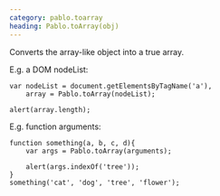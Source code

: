 ```yaml
---
category: pablo.toarray
heading: Pablo.toArray(obj)
---
```


Converts the array-like object into a true array.


E.g. a DOM nodeList:

    var nodeList = document.getElementsByTagName('a'),
        array = Pablo.toArray(nodeList);

    alert(array.length);


E.g. function arguments:

    function something(a, b, c, d){
        var args = Pablo.toArray(arguments);

        alert(args.indexOf('tree'));
    }
    something('cat', 'dog', 'tree', 'flower');

